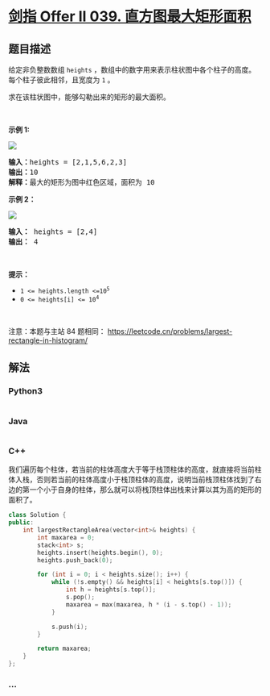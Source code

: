 # [剑指 Offer II 039. 直方图最大矩形面积](https://leetcode.cn/problems/0ynMMM)

## 题目描述

<!-- 这里写题目描述 -->

<p>给定非负整数数组 <code>heights</code>&nbsp;，数组中的数字用来表示柱状图中各个柱子的高度。每个柱子彼此相邻，且宽度为 <code>1</code> 。</p>

<p>求在该柱状图中，能够勾勒出来的矩形的最大面积。</p>

<p>&nbsp;</p>

<p><strong>示例 1:</strong></p>

<p><img src="https://fastly.jsdelivr.net/gh/doocs/leetcode@main/lcof2/%E5%89%91%E6%8C%87%20Offer%20II%20039.%20%E7%9B%B4%E6%96%B9%E5%9B%BE%E6%9C%80%E5%A4%A7%E7%9F%A9%E5%BD%A2%E9%9D%A2%E7%A7%AF/images/histogram.jpg" /></p>

<pre>
<strong>输入：</strong>heights = [2,1,5,6,2,3]
<strong>输出：</strong>10
<strong>解释：</strong>最大的矩形为图中红色区域，面积为 10
</pre>

<p><strong>示例 2：</strong></p>

<p><img src="https://fastly.jsdelivr.net/gh/doocs/leetcode@main/lcof2/%E5%89%91%E6%8C%87%20Offer%20II%20039.%20%E7%9B%B4%E6%96%B9%E5%9B%BE%E6%9C%80%E5%A4%A7%E7%9F%A9%E5%BD%A2%E9%9D%A2%E7%A7%AF/images/histogram-1.jpg" /></p>

<pre>
<strong>输入：</strong> heights = [2,4]
<b>输出：</b> 4</pre>

<p>&nbsp;</p>

<p><strong>提示：</strong></p>

<ul>
	<li><code>1 &lt;= heights.length &lt;=10<sup>5</sup></code></li>
	<li><code>0 &lt;= heights[i] &lt;= 10<sup>4</sup></code></li>
</ul>

<p>&nbsp;</p>

<p><meta charset="UTF-8" />注意：本题与主站 84&nbsp;题相同：&nbsp;<a href="https://leetcode.cn/problems/largest-rectangle-in-histogram/">https://leetcode.cn/problems/largest-rectangle-in-histogram/</a></p>

## 解法

<!-- 这里可写通用的实现逻辑 -->

<!-- tabs:start -->

### **Python3**

<!-- 这里可写当前语言的特殊实现逻辑 -->

```python

```

### **Java**

<!-- 这里可写当前语言的特殊实现逻辑 -->

```java

```

### **C++**

我们遍历每个柱体，若当前的柱体高度大于等于栈顶柱体的高度，就直接将当前柱体入栈，否则若当前的柱体高度小于栈顶柱体的高度，说明当前栈顶柱体找到了右边的第一个小于自身的柱体，那么就可以将栈顶柱体出栈来计算以其为高的矩形的面积了。

```cpp
class Solution {
public:
    int largestRectangleArea(vector<int>& heights) {
        int maxarea = 0;
        stack<int> s;
        heights.insert(heights.begin(), 0);
        heights.push_back(0);

        for (int i = 0; i < heights.size(); i++) {
            while (!s.empty() && heights[i] < heights[s.top()]) {
                int h = heights[s.top()];
                s.pop();
                maxarea = max(maxarea, h * (i - s.top() - 1));
            }

            s.push(i);
        }

        return maxarea;
    }
};
```

### **...**

```

```

<!-- tabs:end -->
